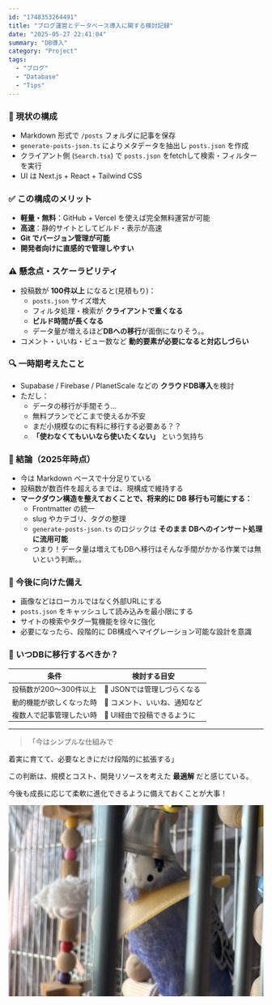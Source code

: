 ```yaml
---
id: "1748353264491"
title: "ブログ運営とデータベース導入に関する検討記録"
date: "2025-05-27 22:41:04"
summary: "DB導入"
category: "Project"
tags:
  - "ブログ"
  - "Database"
  - "Tips"
---
```


### 📝 現状の構成
- Markdown 形式で `/posts` フォルダに記事を保存
- `generate-posts-json.ts` によりメタデータを抽出し `posts.json` を作成
- クライアント側 (`Search.tsx`) で `posts.json` をfetchして検索・フィルターを実行
- UI は Next.js + React + Tailwind CSS

### ✅ この構成のメリット
- **軽量・無料**：GitHub + Vercel を使えば完全無料運営が可能
- **高速**：静的サイトとしてビルド・表示が高速
- **Git でバージョン管理が可能**
- **開発者向けに直感的で管理しやすい**

### ⚠️ 懸念点・スケーラビリティ
- 投稿数が **100件以上** になると(見積もり)：
  - `posts.json` サイズ増大
  - フィルタ処理・検索が **クライアントで重くなる**
  - **ビルド時間が長くなる**
  - データ量が増えるほど**DBへの移行**が面倒になりそう。。
- コメント・いいね・ビュー数など **動的要素が必要になると対応しづらい**

### 🔍 一時期考えたこと
- Supabase / Firebase / PlanetScale などの **クラウドDB導入**を検討
- ただし：
  - データの移行が手間そう…
  - 無料プランでどこまで使えるか不安
  - まだ小規模なのに有料に移行する必要ある？？
  - **「使わなくてもいいなら使いたくない」** という気持ち

### 🎯 結論（2025年時点）
- 今は Markdown ベースで十分足りている
- 投稿数が数百件を超えるまでは、現構成で維持する
- **マークダウン構造を整えておくことで、将来的に DB 移行も可能にする：**
  - Frontmatter の統一
  - slug やカテゴリ、タグの整理
  - `generate-posts-json.ts` のロジックは **そのまま DBへのインサート処理に流用可能**
  - つまり！データ量は増えてもDBへ移行はそんな手間がかかる作業では無いという判断。。

### 🔧 今後に向けた備え
- 画像などはローカルではなく外部URLにする
- `posts.json` をキャッシュして読み込みを最小限にする
- サイトの検索やタグ一覧機能を徐々に強化
- 必要になったら、段階的に DB構成へマイグレーション可能な設計を意識

### 🚀 いつDBに移行するべきか？

| 条件 | 検討する目安 |
|------|--------------|
| 投稿数が200〜300件以上 | 🔸 JSONでは管理しづらくなる |
| 動的機能が欲しくなった時 | 🔸 コメント、いいね、通知など |
| 複数人で記事管理したい時 | 🔸 UI経由で投稿できるように |

---

> 「今はシンプルな仕組みで

着実に育てて、必要なときにだけ段階的に拡張する」

この判断は、規模とコスト、開発リソースを考えた **最適解** だと感じている。

今後も成長に応じて柔軟に進化できるように備えておくことが大事！

![image](https://raw.githubusercontent.com/Kim-kyuho/Kim-kyuho.github.io/master/public/blog-images/SU1HXzYxNjEuanBl.jpeg)